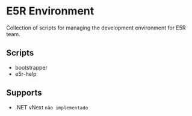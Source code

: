 E5R Environment
===============

Collection of scripts for managing the development environment for E5R team.

## Scripts

* bootstrapper
* e5r-help

## Supports

* .NET vNext `não implementado`
